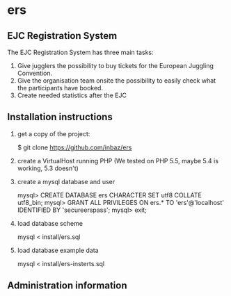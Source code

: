 ers
===

EJC Registration System
-----------------------

The EJC Registration System has three main tasks:
1. Give jugglers the possibility to buy tickets for the European Juggling Convention.
2. Give the organisation team onsite the possibility to easily check what the participants have booked.
3. Create needed statistics after the EJC

Installation instructions
-------------------------

1. get a copy of the project:

	$ git clone https://github.com/inbaz/ers

2. create a VirtualHost running PHP (We tested on PHP 5.5, maybe 5.4 is working, 5.3 doesn't)

3. create a mysql database and user

	mysql> CREATE DATABASE ers CHARACTER SET utf8 COLLATE utf8_bin;
	mysql> GRANT ALL PRIVILEGES ON ers.* TO 'ers'@'localhost' IDENTIFIED BY 'secureerspass';
	mysql> exit;

4. load database scheme

	mysql < install/ers.sql

5. load database example data

	mysql < install/ers-insterts.sql

Administration information
--------------------------
